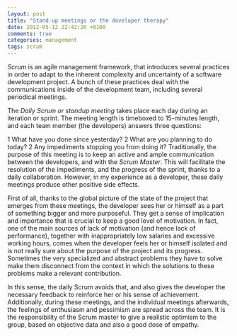 ```yaml
---
layout: post
title: "Stand-up meetings or the developer therapy"
date: 2012-05-12 22:42:26 +0100
comments: true
categories: management
tags: scrum
---
```

*Scrum* is an agile management framework, that introduces several practices in order to adapt to the inherent complexity and uncertainty of a software development project. A bunch of these practices deal with the communications inside of the development team, including several periodical meetings.  

The *Daily Scrum or standup meeting* takes place each day during an iteration or sprint. The meeting length is timeboxed to 15-minutes length, and each team member (the developers) answers three questions:  

1 What have you done since yesterday?
2 What are you planning to do today?
2 Any impediments stopping you from doing it?
Traditionally, the purpose of this meeting is to keep an active and ample communication between the developers, and with the *Scrum Master*. This will facilitate the resolution of the impediments, and the progress of the sprint, thanks to a daily collaboration. However, in my experience as a developer, these daily meetings produce other positive side effects.  

First of all, thanks to the global picture of the state of the project that emerges from these meetings, the developer sees her or himself as a part of something bigger and more purposeful. They get a sense of implication and importance that is crucial to keep a good level of motivation. In fact, one of the main sources of lack of motivation (and hence lack of performance), together with inappropriately low salaries and excessive working hours, comes when the developer feels her or himself isolated and is not really sure about the purpose of the project and its progress. Sometimes the very specialized and abstract problems they have to solve make them disconnect from the context in which the solutions to these problems make a relevant contribution.  

In this sense, the daily Scrum avoids that, and also gives the developer the necessary feedback to reinforce her or his sense of achievement. Additionally, during these meetings, and the individual meetings afterwards, the feelings of enthusiasm and pessimism are spread across the team. It is the responsibility of the Scrum master to give a realistic optimism to the group, based on objective data and also a good dose of empathy.  
